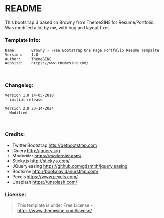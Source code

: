 # README
This bootstrap 3 based on Browny from ThemeSINE for Resume/Portfolio.
Was modified a lot by me, with bug and layout fixes.

### Template Info:
```
Name: 		Browny - Free Bootstrap One Page Portfolio Resume Tempalte
Version: 	1.0
Author: 	ThemeSINE
Website: 	https://www.themesine.com/
```

<br>

### Changelog:
```
Version 1.0 14-05-2018
- initial release
```

```
Version 2.0 23-14-2024
- Modified
```

<br>

### Credits:
- Twitter Bootstrap http://getbootstrap.com
- jQuery http://jquery.org
- Modernizr https://modernizr.com/
- Sticky.js http://stickyjs.com/
- JQuery easing https://github.com/gdsmith/jquery.easing
- Bootsnav http://bootsnav.danurstrap.com/
- Pexels https://www.pexels.com/
- Unsplash https://unsplash.com/

### License:
>This template is under Free License - https://www.themesine.com/license/
